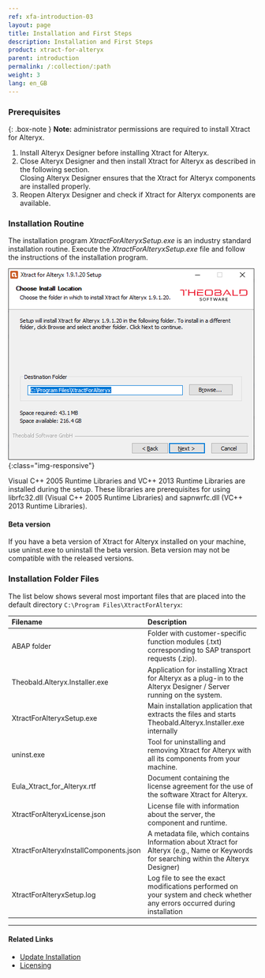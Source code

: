 ```yaml
---
ref: xfa-introduction-03
layout: page
title: Installation and First Steps
description: Installation and First Steps
product: xtract-for-alteryx
parent: introduction
permalink: /:collection/:path
weight: 3
lang: en_GB
---
```


### Prerequisites

{: .box-note }
**Note:** administrator permissions are required to install Xtract for Alteryx.

1. Install Alteryx Designer before installing Xtract for Alteryx.
2. Close Alteryx Designer and then install Xtract for Alteryx as described in the following section.<br>
Closing Alteryx Designer ensures that the Xtract for Alteryx components are installed properly.
3. Reopen Alteryx Designer and check if Xtract for Alteryx components are available.

### Installation Routine

The installation program *XtractForAlteryxSetup.exe* is an industry standard installation routine. Execute the *XtractForAlteryxSetup.exe* file and follow the instructions of the installation program.<br>

![Xtract for Alteryx Installation](/img/content/xfa/xfa_install.png){:class="img-responsive"}<br>

Visual C++ 2005 Runtime Libraries and VC++ 2013 Runtime Libraries are installed during the setup. 
These libraries are prerequisites for using librfc32.dll (Visual C++ 2005 Runtime Libraries) and sapnwrfc.dll (VC++ 2013 Runtime Libraries).

#### Beta version 
If you have a beta version of Xtract for Alteryx installed on your machine, use uninst.exe to uninstall the beta version.
Beta version may not be compatible with the released versions. 

### Installation Folder Files
The list below shows several most important files that are placed into the default directory `C:\Program Files\XtractForAlteryx`: <br>

|Filename | Description |
|:----|:---|
| ABAP folder | Folder with customer-specific function modules (.txt) corresponding to SAP transport requests (.zip).|
| Theobald.Alteryx.Installer.exe | Application for installing Xtract for Alteryx as a plug-in to the Alteryx Designer / Server running on the system. |
| XtractForAlteryxSetup.exe |Main installation application that extracts the files and starts Theobald.Alteryx.Installer.exe internally |
| uninst.exe | Tool for uninstalling and removing Xtract for Alteryx with all its components from your machine.|
| Eula_Xtract_for_Alteryx.rtf |Document containing the license agreement for the use of the software Xtract for Alteryx. |
|XtractForAlteryxLicense.json| License file with information about the server, the component and runtime.|
|XtractForAlteryxInstallComponents.json|A metadata file, which contains Information about Xtract for Alteryx (e.g., Name or Keywords for searching within the Alteryx Designer)|
|XtractForAlteryxSetup.log| Log file to see the exact modifications performed on your system and check whether any errors occurred during installation |


****
#### Related Links
- [Update Installation](./update)
- [Licensing](./licensing)


